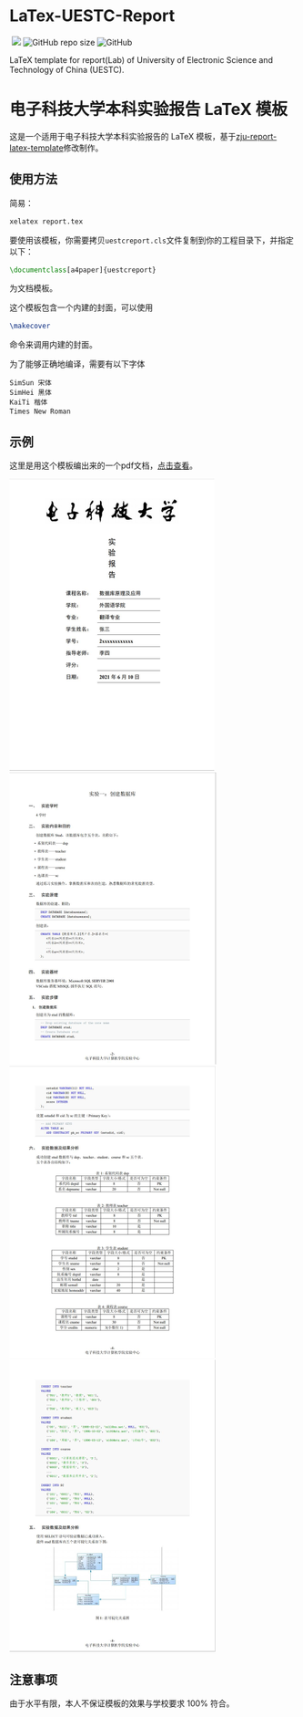 # LaTex-UESTC-Report

​	![](https://img.shields.io/badge/language-Tex-yellowgreen.svg)	![GitHub repo size](https://img.shields.io/github/repo-size/skykeyjoker/LaTex-UESTC-Report)	![GitHub](https://img.shields.io/github/license/Shincey/ChineseLatexTemplate)

LaTeX template for report(Lab) of University of Electronic Science and Technology of China (UESTC).

# 电子科技大学本科实验报告 LaTeX 模板

这是一个适用于电子科技大学本科实验报告的 LaTeX 模板，基于[zju-report-latex-template](https://github.com/megrxu/zju-report-latex-template)修改制作。

## 使用方法

简易：

```sh
xelatex report.tex
```

要使用该模板，你需要拷贝`uestcreport.cls`文件复制到你的工程目录下，并指定以下：

```tex
\documentclass[a4paper]{uestcreport}
```

为文档模板。

这个模板包含一个内建的封面，可以使用

```tex
\makecover
```

命令来调用内建的封面。

为了能够正确地编译，需要有以下字体

```
SimSun 宋体
SimHei 黑体
KaiTi 楷体
Times New Roman
```



## 示例

这里是用这个模板编出来的一个pdf文档，[点击查看](report.pdf)。

<img src="screenshots/1.jpg" style="zoom:50%;" />

<img src="screenshots/2.jpg" style="zoom:50%;" />

<img src="screenshots/3.jpg" style="zoom:50%;" />

<img src="screenshots/4.jpg" style="zoom:50%;" />

## 注意事项

由于水平有限，本人不保证模板的效果与学校要求 100% 符合。